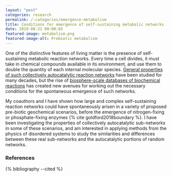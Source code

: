```yaml
---
layout: "post"
categories: research
permalink: /:categories/emergence-metabolism
title: Conditions for emergence of self-sustaining metabolic networks
date: 2019-08-21 00:00:03
featured-image: metabolism.png
featured-image-alt: Prebiotic metabolism
---
```


One of the distinctive features of living matter is the presence of self-sustaining metabolic reaction networks. Every time a cell divides, it must take in chemical compounds available in its environment, and use them to double the quantity of each internal molecular species. [General properties of such collectively autocatalytic reaction networks][kauffman] have been studied for many decades, but the rise of [biosphere-scale databases of biochemical reactions][kegg] has created new avenues for working out the necessary conditions for the spontaneous emergence of such networks.

My coauthors and I have shown how large and complex self-sustaining reaction networks could have spontaneously arisen in a variety of proposed pre-biotic geochemical scenarios, before the emergence of nitrogen-fixing or phosphate-fixing enzymes {% cite goldford2018boundary %}. I have been investigating the properties of collectively autocatalytic sub-networks in some of these scenarios, and am interested in applying methods from the physics of disordered systems to study the similarities and differences between these real sub-networks and the autocatalytic portions of random networks.

### References

{% bibliography --cited %}

[kauffman]: https://en.wikipedia.org/wiki/Autocatalytic_set
[kegg]: https://www.genome.jp/kegg/
